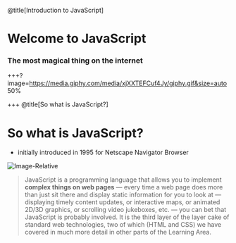 @title[Introduction to JavaScript]
# Welcome to JavaScript  
### The most magical thing on the internet 

+++?image=https://media.giphy.com/media/xjXXTEFCuf4Jy/giphy.gif&size=auto 50%

+++
@title[So what is JavaScript?]
# So what is JavaScript?
 - initially introduced in 1995 for Netscape Navigator Browser

![Image-Relative](https://upload.wikimedia.org/wikipedia/commons/6/69/Netscape_Navigator_2_Screenshot.png)

 > JavaScript is a programming language that allows you to implement **complex things on web pages** — every time a web page does more than just sit there and display static information for you to look at — displaying timely content updates, or interactive maps, or animated 2D/3D graphics, or scrolling video jukeboxes, etc. — you can bet that JavaScript is probably involved. It is the third layer of the layer cake of standard web technologies, two of which (HTML and CSS) we have covered in much more detail in other parts of the Learning Area.
